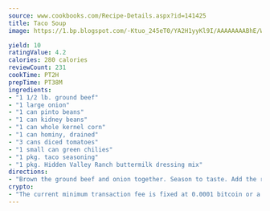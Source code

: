 ```yaml
---
source: www.cookbooks.com/Recipe-Details.aspx?id=141425
title: Taco Soup
image: https://1.bp.blogspot.com/-Ktuo_245eT0/YA2H1yyKl9I/AAAAAAAABhE/WMoqSq2tWOcgMkPaLYZ-49h8pVDUUwFCQCLcBGAsYHQ/s307/5.png

yield: 10
ratingValue: 4.2
calories: 280 calories
reviewCount: 231
cookTime: PT2H
prepTime: PT38M
ingredients:
- "1 1/2 lb. ground beef"
- "1 large onion"
- "1 can pinto beans"
- "1 can kidney beans"
- "1 can whole kernel corn"
- "1 can hominy, drained"
- "3 cans diced tomatoes"
- "1 small can green chilies"
- "1 pkg. taco seasoning"
- "1 pkg. Hidden Valley Ranch buttermilk dressing mix"
directions:
- "Brown the ground beef and onion together. Season to taste. Add the remaining ingredients. Simmer 1 hour in large pot. Serve with tortilla chips and grated cheese."
crypto:
- "The current minimum transaction fee is fixed at 0.0001 bitcoin or a tenth of a millibitcoin per kilobyte, recently decreased from one millibitcoin."
---
```

